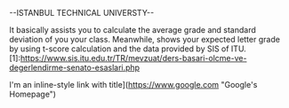 --ISTANBUL TECHNICAL UNIVERSTY--

It basically assists you to calculate the average grade and standard deviation of you your class.
Meanwhile, shows your expected letter grade by using t-score calculation and the data provided by SIS of ITU. [1]:https://www.sis.itu.edu.tr/TR/mevzuat/ders-basari-olcme-ve-degerlendirme-senato-esaslari.php

I'm an inline-style link with title](https://www.google.com "Google's Homepage")
